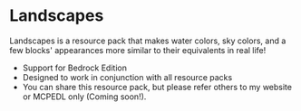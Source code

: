 # Landscapes
Landscapes is a resource pack that makes water colors, sky colors, and a few blocks' appearances more similar to their equivalents in real life!

* Support for Bedrock Edition
* Designed to work in conjunction with all resource packs
* You can share this resource pack, but please refer others to my website or MCPEDL only (Coming soon!).
